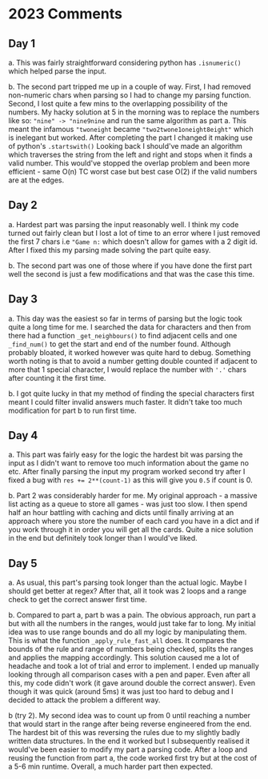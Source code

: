 # 2023 Comments

## Day 1
a. This was fairly straightforward considering python has ```.isnumeric()``` which helped parse the input.

b. The second part tripped me up in a couple of way. First, I had removed non-numeric chars when parsing so I had to change my parsing function. Second, I lost quite a few mins to the overlapping possibility of the numbers. My hacky solution at 5 in the morning was to replace the numbers like so: ```"nine" -> "nine9nine``` and run the same algorithm as part a. This meant the infamous ```"twoneight``` became ```"two2twone1oneight8eight"``` which is inelegant but worked. After completing the part I changed it making use of python's ```.startswith()``` Looking back I should've made an algorithm which traverses the string from the left and right and stops when it finds a valid number. This would've stopped the overlap problem and been more efficient - same O(n) TC worst case but best case O(2) if the valid numbers are at the edges.

## Day 2
a. Hardest part was parsing the input reasonably well. I think my code turned out fairly clean but I lost a lot of time to an error where I just removed the first 7 chars i.e ```"Game n:``` which doesn't allow for games with a 2 digit id. After I fixed this my parsing made solving the part quite easy.

b. The second part was one of those where if you have done the first part well the second is just a few modifications and that was the case this time.

## Day 3
a. This day was the easiest so far in terms of parsing but the logic took quite a long time for me. I searched the data for characters and then from there had a function ```_get_neighbours()``` to find adjacent cells and one ```_find_num()``` to get the start and end of the number found. Although probably bloated, it worked however was quite hard to debug. Something worth noting is that to avoid a number getting double counted if adjacent to more that 1 special character, I would replace the number with ```'.'``` chars after counting it the first time.

b. I got quite lucky in that my method of finding the special characters first meant I could filter invalid answers much faster. It didn't take too much modification for part b to run first time.

## Day 4
a. This part was fairly easy for the logic the hardest bit was parsing the input as I didn't want to remove too much information about the game no etc. After finally parsing the input my program worked second try after I fixed a bug with ```res += 2**(count-1)``` as this will give you ```0.5``` if count is 0.

b. Part 2 was considerably harder for me. My original approach - a massive list acting as a queue to store all games - was just too slow. I then spend half an hour battling with caching and dicts until finally arriving at an approach where you store the number of each card you have in a dict and if you work through it in order you will get all the cards. Quite a nice solution in the end but definitely took longer than I would've liked.


## Day 5
a. As usual, this part's parsing took longer than the actual logic. Maybe I should get better at regex? After that, all it took was 2 loops and a range check to get the correct answer first time.

b. Compared to part a, part b was a pain. The obvious approach, run part a but with all the numbers in the ranges, would just take far to long. My initial idea was to use range bounds and do all my logic by manipulating them. This is what the function ```_apply_rule_fast_all``` does. It compares the bounds of the rule and range of numbers being checked, splits the ranges and applies the mapping accordingly. This solution caused me a lot of headache and took a lot of trial and error to implement. I ended up manually looking through all comparison cases with a pen and paper. Even after all this, my code didn't work (it gave around double the correct answer). Even though it was quick (around 5ms) it was just too hard to debug and I decided to attack the problem a different way.

b (try 2). My second idea was to count up from 0 until reaching a number that would start in the range after being reverse engineered from the end. The hardest bit of this was reversing the rules due to my slightly badly written data structures. In the end it worked but I subsequently realised it would've been easier to modify my part a parsing code. After a loop and reusing the function from part a, the code worked first try but at the cost of a 5-6 min runtime. Overall, a much harder part then expected.
